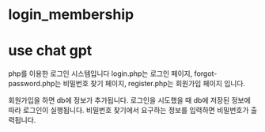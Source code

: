 # login_membership
# use chat gpt

php를 이용한 로그인 시스템입니다
login.php는 로그인 페이지,
forgot-password.php는 비밀번호 찾기 페이지,
register.php는 회원가입 페이지 입니다.

회원가입을 하면 db에 정보가 추가됩니다.
로그인을 시도했을 때 db에 저장된 정보에 따라 로그인이 실행됩니다.
비밀번호 찾기에서 요구하는 정보를 입력하면 비밀번호가 출력됩니다.
